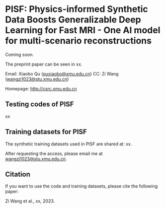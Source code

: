 # PISF: Physics-informed Synthetic Data Boosts Generalizable Deep Learning for Fast MRI - One AI model for multi-scenario reconstructions
Coming soon.

The preprint paper can be seen in xx.

Email: Xiaobo Qu (quxiaobo@xmu.edu.cn) CC: Zi Wang (wangzi1023@stu.xmu.edu.cn)

Homepage: http://csrc.xmu.edu.cn


## Testing codes of PISF
xx


## Training datasets for PISF
The synthetic training datasets used in PISF are shared at: xx.

After requesting the access, please email me at wangzi1023@stu.xmu.edu.cn.


## Citation
If you want to use the code and training datasets, please cite the following paper:

Zi Wang et al., xx, 2023.
